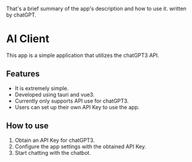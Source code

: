 That's a brief summary of the app's description and how to use it. written by chatGPT.

# AI Client

This app is a simple application that utilizes the chatGPT3 API.

## Features

- It is extremely simple.
- Developed using tauri and vue3.
- Currently only supports API use for chatGPT3.
- Users can set up their own API Key to use the app.

## How to use

1. Obtain an API Key for chatGPT3.
2. Configure the app settings with the obtained API Key.
3. Start chatting with the chatbot.
